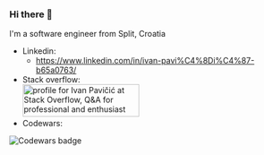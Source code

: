 ### Hi there 👋

I'm a software engineer from Split, Croatia

- Linkedin: 
  -   https://www.linkedin.com/in/ivan-pavi%C4%8Di%C4%87-b65a0763/
- Stack overflow:</br>
<a href="https://stackoverflow.com/users/2335799/ivan-pavi%c4%8di%c4%87"><img src="https://stackoverflow.com/users/flair/2335799.png" width="208" height="58" alt="profile for Ivan Pavičić at Stack Overflow, Q&amp;A for professional and enthusiast programmers" title="profile for Ivan Pavičić at Stack Overflow, Q&amp;A for professional and enthusiast programmers"></a>
- Codewars:
<img src = "https://www.codewars.com/users/ivpavici/badges/large" alt="Codewars badge"/>

<!--
**ivpavici/ivpavici** is a ✨ _special_ ✨ repository because its `README.md` (this file) appears on your GitHub profile.

Here are some ideas to get you started:

- 🔭 I’m currently working on ...
- 🌱 I’m currently learning ...
- 👯 I’m looking to collaborate on ...
- 🤔 I’m looking for help with ...
- 💬 Ask me about ...
- 📫 How to reach me: ...
- 😄 Pronouns: ...
- ⚡ Fun fact: ...
-->
